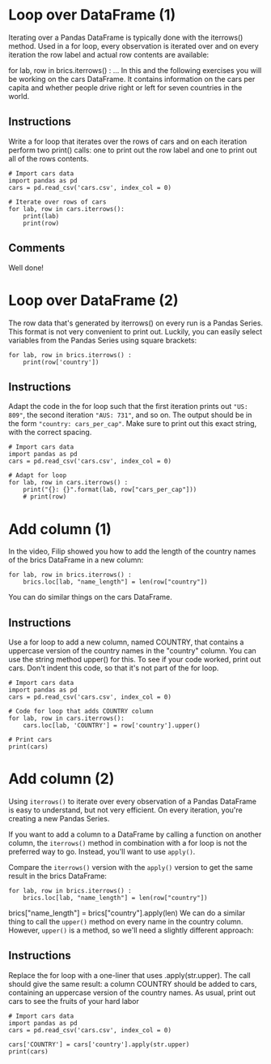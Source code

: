 # Loop over DataFrame (1)
Iterating over a Pandas DataFrame is typically done with the iterrows() method. Used in a for loop, every observation is iterated over and on every iteration the row label and actual row contents are available:

for lab, row in brics.iterrows() :
    ...
In this and the following exercises you will be working on the cars DataFrame. It contains information on the cars per capita and whether people drive right or left for seven countries in the world.

## Instructions
Write a for loop that iterates over the rows of cars and on each iteration perform two print() calls: one to print out the row label and one to print out all of the rows contents.

```{python}
# Import cars data
import pandas as pd
cars = pd.read_csv('cars.csv', index_col = 0)

# Iterate over rows of cars
for lab, row in cars.iterrows():
    print(lab)
    print(row)
```

## Comments
Well done!

# Loop over DataFrame (2)
The row data that's generated by iterrows() on every run is a Pandas Series. This format is not very convenient to print out. Luckily, you can easily select variables from the Pandas Series using square brackets:

```{python}
for lab, row in brics.iterrows() :
    print(row['country'])
``` 

## Instructions
Adapt the code in the for loop such that the first iteration prints out `"US: 809"`, the second iteration `"AUS: 731"`, and so on. The output should be in the form `"country: cars_per_cap"`. Make sure to print out this exact string, with the correct spacing.

```{python}
# Import cars data
import pandas as pd
cars = pd.read_csv('cars.csv', index_col = 0)

# Adapt for loop
for lab, row in cars.iterrows() :
    print("{}: {}".format(lab, row["cars_per_cap"]))
    # print(row)
```

# Add column (1)
In the video, Filip showed you how to add the length of the country names of the brics DataFrame in a new column:
```{r}
for lab, row in brics.iterrows() :
    brics.loc[lab, "name_length"] = len(row["country"])
```
You can do similar things on the cars DataFrame.

## Instructions
Use a for loop to add a new column, named COUNTRY, that contains a uppercase version of the country names in the "country" column. You can use the string method upper() for this.
To see if your code worked, print out cars. Don't indent this code, so that it's not part of the for loop.

```{python}
# Import cars data
import pandas as pd
cars = pd.read_csv('cars.csv', index_col = 0)

# Code for loop that adds COUNTRY column
for lab, row in cars.iterrows():
    cars.loc[lab, 'COUNTRY'] = row['country'].upper()

# Print cars
print(cars)
```

# Add column (2)
Using `iterrows()` to iterate over every observation of a Pandas DataFrame is easy to understand, but not very efficient. On every iteration, you're creating a new Pandas Series.

If you want to add a column to a DataFrame by calling a function on another column, the `iterrows()` method in combination with a for loop is not the preferred way to go. Instead, you'll want to use `apply()`.

Compare the `iterrows()` version with the `apply()` version to get the same result in the brics DataFrame:
```
for lab, row in brics.iterrows() :
    brics.loc[lab, "name_length"] = len(row["country"])
```

brics["name_length"] = brics["country"].apply(len)
We can do a similar thing to call the `upper()` method on every name in the country column. However, `upper()` is a method, so we'll need a slightly different approach:

## Instructions
Replace the for loop with a one-liner that uses .apply(str.upper). The call should give the same result: a column COUNTRY should be added to cars, containing an uppercase version of the country names.
As usual, print out cars to see the fruits of your hard labor

```{python}
# Import cars data
import pandas as pd
cars = pd.read_csv('cars.csv', index_col = 0)
    
cars['COUNTRY'] = cars['country'].apply(str.upper)
print(cars)
```
